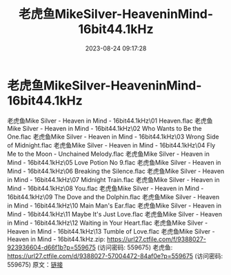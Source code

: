 ﻿---
title: 老虎鱼MikeSilver-HeaveninMind-16bit44.1kHz
date: 2023-08-24 09:17:28
categories: 外语音乐
tags: 外语音乐
---
# 老虎鱼MikeSilver-HeaveninMind-16bit44.1kHz

老虎鱼Mike Silver - Heaven in Mind -
16bit44.1kHz\01 Heaven.flac
老虎鱼Mike Silver - Heaven in Mind - 16bit44.1kHz\02 Who Wants to
Be the One.flac
老虎鱼Mike Silver - Heaven in Mind - 16bit44.1kHz\03 Wrong Side of
Midnight.flac
老虎鱼Mike Silver - Heaven in Mind - 16bit44.1kHz\04 Fly Me to the
Moon - Unchained Melody.flac
老虎鱼Mike Silver - Heaven in Mind - 16bit44.1kHz\05 Love Potion No
9.flac
老虎鱼Mike Silver - Heaven in Mind - 16bit44.1kHz\06 Breaking the
Silence.flac
老虎鱼Mike Silver - Heaven in Mind - 16bit44.1kHz\07 Midnight
Train.flac
老虎鱼Mike Silver - Heaven in Mind - 16bit44.1kHz\08 You.flac
老虎鱼Mike Silver - Heaven in Mind - 16bit44.1kHz\09 The Dove and
the Dolphin.flac
老虎鱼Mike Silver - Heaven in Mind - 16bit44.1kHz\10 Main Man's
Ear.flac
老虎鱼Mike Silver - Heaven in Mind - 16bit44.1kHz\11 Maybe It's
Just Love.flac
老虎鱼Mike Silver - Heaven in Mind - 16bit44.1kHz\12 Waiting in
Your Heart.flac
老虎鱼Mike Silver - Heaven in Mind - 16bit44.1kHz\13 Tumble of
Love.flac
老虎鱼Mike Silver - Heaven in Mind - 16bit44.1kHz.zip: https://url27.ctfile.com/f/9388027-923936604-d66f1b?p=559675
(访问密码: 559675)
老虎鱼: https://url27.ctfile.com/d/9388027-57004472-84af0e?p=559675
(访问密码: 559675)
原文：[链接](https://blog.sina.com.cn/s/blog_1647c7e7601031389.html)